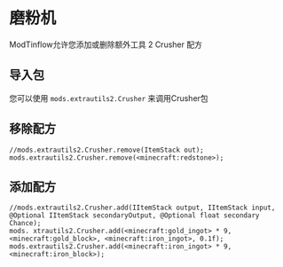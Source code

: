 # 磨粉机

ModTinflow允许您添加或删除额外工具 2 Crusher 配方

## 导入包

您可以使用 `mods.extrautils2.Crusher` 来调用Crusher包

## 移除配方

```zenscript
//mods.extrautils2.Crusher.remove(ItemStack out);
mods.extrautils2.Crusher.remove(<minecraft:redstone>);
```

## 添加配方

```zenscript
//mods.extrautils2.Crusher.add(IItemStack output, IItemStack input, @Optional IItemStack secondaryOutput, @Optional float secondary Chance);
mods. xtrautils2.Crusher.add(<minecraft:gold_ingot> * 9, <minecraft:gold_block>, <minecraft:iron_ingot>, 0.1f);
mods.extrautils2.Crusher.add(<minecraft:iron_ingot> * 9, <minecraft:iron_block>);
```